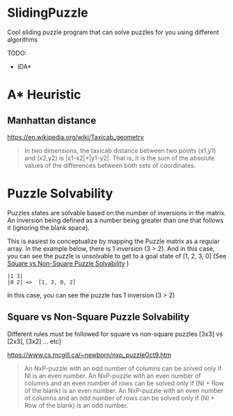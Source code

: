 # SlidingPuzzle

Cool sliding puzzle program that can solve puzzles for you using different algorithms

TODO:
- IDA*


# A* Heuristic

## Manhattan distance
https://en.wikipedia.org/wiki/Taxicab_geometry
> In two dimensions, the taxicab distance between two points (x1,y1) and (x2,y2) is |x1-x2|+|y1-y2|. That is, it is the sum of the absolute values of the differences between both sets of coordinates.


# Puzzle Solvability
Puzzles states are solvable based on the number of inversions in the matrix.  An inversion being defined as a number being greater than one that follows it (ignoring the blank space).

This is easiest to conceptualize by mapping the Puzzle matrix as a regular array.  In the example below, there is 1 inversion (3 > 2).  And in this case, you can see the puzzle is unsolvable to get to a goal state of [1, 2, 3, 0] (See [Square vs Non-Square Puzzle Solvability](#square-vs-non-square-puzzle-solvability) )
```
|1 3|
|0 2| =>  [1, 3, 0, 2]
```

In this case, you can see the puzzle has 1 inversion (3 > 2)


## Square vs Non-Square Puzzle Solvability
Different rules must be followed for square vs non-square puzzles [3x3] vs [2x3], [3x2] ... etc]

https://www.cs.mcgill.ca/~newborn/nxp_puzzleOct9.htm
> An NxP-puzzle with an odd number of columns can be solved only if NI is an even number.  An NxP-puzzle with an even number of columns and an even number of rows can be solved only if (NI + Row of the blank) is an even number. An NxP-puzzle with an even number of columns and an odd number of rows can be solved only if (NI + Row of the blank) is an odd number.
